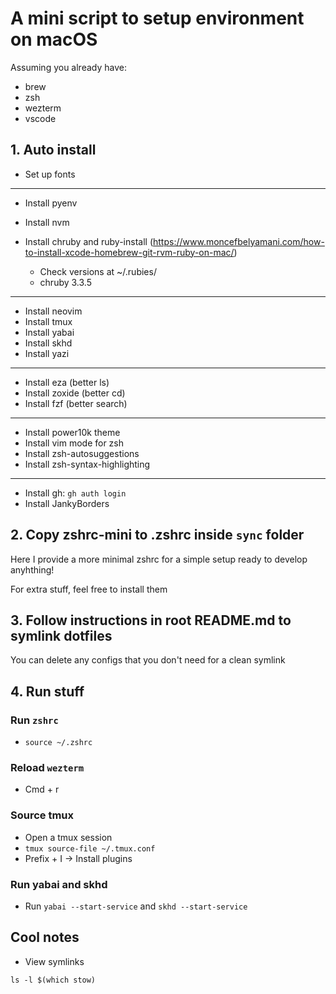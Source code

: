 # A mini script to setup environment on macOS

Assuming you already have:

- brew
- zsh
- wezterm
- vscode

## 1. Auto install

- Set up fonts

---

- Install pyenv
- Install nvm

- Install chruby and ruby-install (https://www.moncefbelyamani.com/how-to-install-xcode-homebrew-git-rvm-ruby-on-mac/)

  - Check versions at ~/.rubies/
  - chruby 3.3.5

---

- Install neovim
- Install tmux
- Install yabai
- Install skhd
- Install yazi

---

- Install eza (better ls)
- Install zoxide (better cd)
- Install fzf (better search)

---

- Install power10k theme
- Install vim mode for zsh
- Install zsh-autosuggestions
- Install zsh-syntax-highlighting

---

- Install gh: `gh auth login`
- Install JankyBorders

## 2. Copy zshrc-mini to .zshrc inside `sync` folder

Here I provide a more minimal zshrc for a simple setup ready to develop anyhthing!

For extra stuff, feel free to install them

## 3. Follow instructions in root README.md to symlink dotfiles

You can delete any configs that you don't need for a clean symlink

## 4. Run stuff

### Run `zshrc`

- `source ~/.zshrc`

### Reload `wezterm`

- Cmd + r

### Source tmux

- Open a tmux session
- `tmux source-file ~/.tmux.conf`
- Prefix + I -> Install plugins

### Run yabai and skhd

- Run `yabai --start-service` and `skhd --start-service`

## Cool notes

- View symlinks

```
ls -l $(which stow)
```
